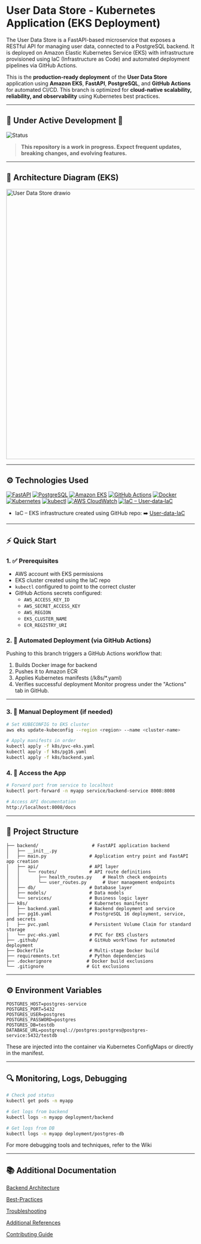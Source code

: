 # User Data Store - Kubernetes Application (EKS Deployment)

The User Data Store is a FastAPI-based microservice that exposes a RESTful API for managing user data, connected to a PostgreSQL backend. It is deployed on Amazon Elastic Kubernetes Service (EKS) with infrastructure provisioned using IaC (Infrastructure as Code) and automated deployment pipelines via GitHub Actions.

This is the **production-ready deployment** of the **User Data Store** application using **Amazon EKS**, **FastAPI**, **PostgreSQL**, and **GitHub Actions** for automated CI/CD.
This branch is optimized for **cloud-native scalability, reliability, and observability** using Kubernetes best practices.

---

## 🚧 Under Active Development 🚧
![Status](https://img.shields.io/badge/status-active--development-orange?style=for-the-badge&logo=github)
> **This repository is a work in progress. Expect frequent updates, breaking changes, and evolving features.**  

---

## 📐 Architecture Diagram (EKS)
<img width="1521" height="720" alt="User Data Store drawio" src="https://github.com/user-attachments/assets/9600d6c9-307d-4049-ae0b-31a7aecde638" />



---

## ⚙️ Technologies Used

[![FastAPI](https://img.shields.io/badge/FastAPI-009688?style=for-the-badge&logo=fastapi&logoColor=white)](https://fastapi.tiangolo.com/)
[![PostgreSQL](https://img.shields.io/badge/PostgreSQL-336791?style=for-the-badge&logo=postgresql&logoColor=white)](https://www.postgresql.org/) 
[![Amazon EKS](https://img.shields.io/badge/Amazon_EKS-232F3E?style=for-the-badge&logo=amazon-eks&logoColor=white)](https://aws.amazon.com/eks/)
[![GitHub Actions](https://img.shields.io/badge/GitHub_Actions-2088FF?style=for-the-badge&logo=github-actions&logoColor=white)](https://github.com/features/actions)
[![Docker](https://img.shields.io/badge/Docker-2496ED?style=for-the-badge&logo=docker&logoColor=white)](https://www.docker.com/)
[![Kubernetes](https://img.shields.io/badge/Kubernetes-326CE5?style=for-the-badge&logo=kubernetes&logoColor=white)](https://kubernetes.io/)
[![kubectl](https://img.shields.io/badge/kubectl-326CE5?style=for-the-badge&logo=kubernetes&logoColor=white)](https://kubernetes.io/docs/reference/kubectl/)
[![AWS CloudWatch](https://img.shields.io/badge/AWS_CloudWatch-FF9900?style=for-the-badge&logo=amazonaws&logoColor=white)](https://aws.amazon.com/cloudwatch/)
[![IaC – User‑data‑IaC](https://img.shields.io/badge/Infrastructure‑as‑Code-5A29E4?style=for-the-badge&logo=terraform&logoColor=white)](https://github.com/your-org/User-data-IaC)
* IaC – EKS infrastructure created using GitHub repo: ➡️ [User-data-IaC](https://github.com/sudarshan-rp/User-data-IaC)

---

## ⚡ Quick Start

### 1. ✅ Prerequisites

* AWS account with EKS permissions
* EKS cluster created using the IaC repo
* `kubectl` configured to point to the correct cluster
* GitHub Actions secrets configured:
  * `AWS_ACCESS_KEY_ID`
  * `AWS_SECRET_ACCESS_KEY`
  * `AWS_REGION`
  * `EKS_CLUSTER_NAME`
  * `ECR_REGISTRY_URI`

### 2. 🚀 Automated Deployment (via GitHub Actions)

Pushing to this branch triggers a GitHub Actions workflow that:
1. Builds Docker image for backend
2. Pushes it to Amazon ECR
3. Applies Kubernetes manifests (/k8s/*.yaml)
4. Verifies successful deployment
Monitor progress under the "Actions" tab in GitHub.

---

### 3. 🚀 Manual Deployment (if needed)

```bash
# Set KUBECONFIG to EKS cluster
aws eks update-kubeconfig --region <region> --name <cluster-name>

# Apply manifests in order
kubectl apply -f k8s/pvc-eks.yaml
kubectl apply -f k8s/pg16.yaml
kubectl apply -f k8s/backend.yaml
```

### 4. 🔎 Access the App

```bash
# Forward port from service to localhost
kubectl port-forward -n myapp service/backend-service 8008:8008

# Access API documentation
http://localhost:8008/docs
```

---

## 📁 Project Structure

```
├── backend/                    # FastAPI application backend
│   ├── __init__.py
│   ├── main.py                # Application entry point and FastAPI app creation
│   ├── api/                   # API layer
│   │   └── routes/            # API route definitions
│   │       ├── health_routes.py    # Health check endpoints
│   │       └── user_routes.py      # User management endpoints
│   ├── db/                    # Database layer
│   ├── models/                # Data models
│   └── services/              # Business logic layer
├── k8s/                       # Kubernetes manifests
│   ├── backend.yaml           # Backend deployment and service
│   ├── pg16.yaml              # PostgreSQL 16 deployment, service, and secrets
│   ├── pvc.yaml               # Persistent Volume Claim for standard storage
│   └── pvc-eks.yaml           # PVC for EKS clusters
├── .github/                   # GitHub workflows for automated deployment
├── Dockerfile                 # Multi-stage Docker build
├── requirements.txt           # Python dependencies
├── .dockerignore             # Docker build exclusions
└── .gitignore                # Git exclusions
```

---

## ⚙️ Environment Variables

```env
POSTGRES_HOST=postgres-service
POSTGRES_PORT=5432
POSTGRES_USER=postgres
POSTGRES_PASSWORD=postgres
POSTGRES_DB=testdb
DATABASE_URL=postgresql://postgres:postgres@postgres-service:5432/testdb
```
These are injected into the container via Kubernetes ConfigMaps or directly in the manifest.

---

## 🔍 Monitoring, Logs, Debugging

```bash
# Check pod status
kubectl get pods -n myapp

# Get logs from backend
kubectl logs -n myapp deployment/backend

# Get logs from DB
kubectl logs -n myapp deployment/postgres-db
```
For more debugging tools and techniques, refer to the Wiki

---

## 📚 Additional Documentation

[Backend Architecture](https://github.com/sudarshan-rp/User-data-store/wiki/Backend-Architecture)

[Best-Practices](https://github.com/sudarshan-rp/User-data-store/wiki/%F0%9F%8F%86-Best-Practices)  

[Troubleshooting](https://github.com/sudarshan-rp/User-data-store/wiki/%F0%9F%94%A7-Troubleshooting)

[Additional References](https://github.com/sudarshan-rp/User-data-store/wiki/%F0%9F%93%9A-Additional-References)

[Contributing Guide](https://github.com/sudarshan-rp/User-data-store/wiki/%F0%9F%A4%9D-Contributing-Guide)
